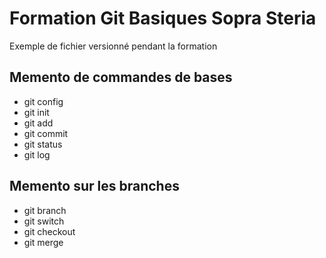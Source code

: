 # Formation Git Basiques Sopra Steria

Exemple de fichier versionné pendant la formation

## Memento de commandes de bases

- git config
- git init
- git add
- git commit
- git status
- git log

## Memento sur les branches

- git branch
- git switch
- git checkout
- git merge

